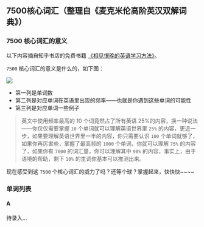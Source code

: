 ## 7500核心词汇（整理自《麦克米伦高阶英汉双解词典》）

### 7500 核心词汇的意义

以下内容摘自知乎书店的免费书籍 [《相见恨晚的英语学习方法》](https://www.zhihu.com/publications/book/119559236)。

`7500` 核心词汇的意义是什么的，如下图：

![](http://7xlolm.com1.z0.glb.clouddn.com/2018-02-05-150917.jpg)

* 第一列是单词数
* 第二列是对应单词在英语里出现的频率——也就是你遇到这些单词的可能性
* 第三列是对应单词一些例子

> 英文中使用频率最高的 10 个词竟然占了所有英语 25%的内容，换一种说法——你仅仅需要掌握 `10` 个单词就可以理解英语世界里 `25%` 的内容，更近一步，如果要理解英语世界里一半的内容，你只需要认识 `100` 个单词就够了，如果你再厉害些，掌握了最高频的 `1000` 个单词，你就可以理解 `75%` 的内容了，如果你有 `7000` 的词汇量，你可以理解其中 `90%` 的内容，事实上，由于语境的帮助，剩下 `10%` 的生词你基本可以推测出来。

现在感受到这 `7500` 个核心词汇的威力了吗？还等个球？掌握起来，快快快~~~~

### 单词列表

#### A

待录入...